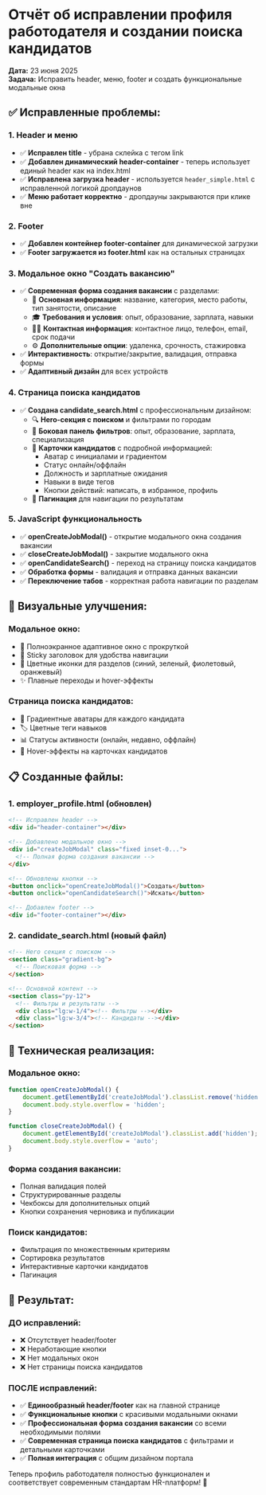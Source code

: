 # Отчёт об исправлении профиля работодателя и создании поиска кандидатов
**Дата:** 23 июня 2025  
**Задача:** Исправить header, меню, footer и создать функциональные модальные окна

## ✅ Исправленные проблемы:

### 1. **Header и меню**
- ✅ **Исправлен title** - убрана склейка с тегом link
- ✅ **Добавлен динамический header-container** - теперь использует единый header как на index.html
- ✅ **Исправлена загрузка header** - используется `header_simple.html` с исправленной логикой дропдаунов
- ✅ **Меню работает корректно** - дропдауны закрываются при клике вне

### 2. **Footer**
- ✅ **Добавлен контейнер footer-container** для динамической загрузки
- ✅ **Footer загружается из footer.html** как на остальных страницах

### 3. **Модальное окно "Создать вакансию"**
- ✅ **Современная форма создания вакансии** с разделами:
  - 📝 **Основная информация**: название, категория, место работы, тип занятости, описание
  - 🎓 **Требования и условия**: опыт, образование, зарплата, навыки
  - 👨‍💼 **Контактная информация**: контактное лицо, телефон, email, срок подачи
  - ⚙️ **Дополнительные опции**: удаленка, срочность, стажировка
- ✅ **Интерактивность**: открытие/закрытие, валидация, отправка формы
- ✅ **Адаптивный дизайн** для всех устройств

### 4. **Страница поиска кандидатов**
- ✅ **Создана candidate_search.html** с профессиональным дизайном:
  - 🔍 **Hero-секция с поиском** и фильтрами по городам
  - 🎯 **Боковая панель фильтров**: опыт, образование, зарплата, специализация
  - 👥 **Карточки кандидатов** с подробной информацией:
    - Аватар с инициалами и градиентом
    - Статус онлайн/оффлайн
    - Должность и зарплатные ожидания
    - Навыки в виде тегов
    - Кнопки действий: написать, в избранное, профиль
  - 📄 **Пагинация** для навигации по результатам

### 5. **JavaScript функциональность**
- ✅ **openCreateJobModal()** - открытие модального окна создания вакансии
- ✅ **closeCreateJobModal()** - закрытие модального окна
- ✅ **openCandidateSearch()** - переход на страницу поиска кандидатов
- ✅ **Обработка формы** - валидация и отправка данных вакансии
- ✅ **Переключение табов** - корректная работа навигации по разделам

## 🎨 Визуальные улучшения:

### **Модальное окно:**
- 🎯 Полноэкранное адаптивное окно с прокруткой
- 📱 Sticky заголовок для удобства навигации
- 🎨 Цветные иконки для разделов (синий, зеленый, фиолетовый, оранжевый)
- ✨ Плавные переходы и hover-эффекты

### **Страница поиска кандидатов:**
- 🌈 Градиентные аватары для каждого кандидата
- 🏷️ Цветные теги навыков
- 📊 Статусы активности (онлайн, недавно, оффлайн)
- 🎯 Hover-эффекты на карточках кандидатов

## 📋 Созданные файлы:

### 1. **employer_profile.html** (обновлен)
```html
<!-- Исправлен header -->
<div id="header-container"></div>

<!-- Добавлено модальное окно -->
<div id="createJobModal" class="fixed inset-0...">
  <!-- Полная форма создания вакансии -->
</div>

<!-- Обновлены кнопки -->
<button onclick="openCreateJobModal()">Создать</button>
<button onclick="openCandidateSearch()">Искать</button>

<!-- Добавлен footer -->
<div id="footer-container"></div>
```

### 2. **candidate_search.html** (новый файл)
```html
<!-- Hero секция с поиском -->
<section class="gradient-bg">
  <!-- Поисковая форма -->
</section>

<!-- Основной контент -->
<section class="py-12">
  <!-- Фильтры и результаты -->
  <div class="lg:w-1/4"><!-- Фильтры --></div>
  <div class="lg:w-3/4"><!-- Кандидаты --></div>
</section>
```

## 🔧 Техническая реализация:

### **Модальное окно:**
```javascript
function openCreateJobModal() {
    document.getElementById('createJobModal').classList.remove('hidden');
    document.body.style.overflow = 'hidden';
}

function closeCreateJobModal() {
    document.getElementById('createJobModal').classList.add('hidden');
    document.body.style.overflow = 'auto';
}
```

### **Форма создания вакансии:**
- Полная валидация полей
- Структурированные разделы
- Чекбоксы для дополнительных опций
- Кнопки сохранения черновика и публикации

### **Поиск кандидатов:**
- Фильтрация по множественным критериям
- Сортировка результатов
- Интерактивные карточки кандидатов
- Пагинация

## 🎯 Результат:

### **ДО исправлений:**
- ❌ Отсутствует header/footer
- ❌ Неработающие кнопки
- ❌ Нет модальных окон
- ❌ Нет страницы поиска кандидатов

### **ПОСЛЕ исправлений:**
- ✅ **Единообразный header/footer** как на главной странице
- ✅ **Функциональные кнопки** с красивыми модальными окнами
- ✅ **Профессиональная форма создания вакансии** со всеми необходимыми полями
- ✅ **Современная страница поиска кандидатов** с фильтрами и детальными карточками
- ✅ **Полная интеграция** с общим дизайном портала

Теперь профиль работодателя полностью функционален и соответствует современным стандартам HR-платформ! 🚀
